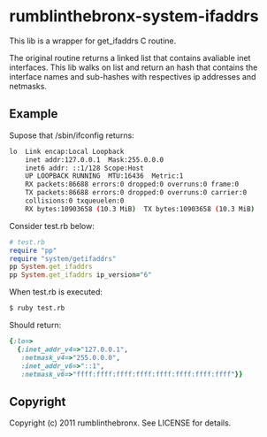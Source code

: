 # rumblinthebronx-system-ifaddrs

This lib is a wrapper for get\_ifaddrs C routine.

The original routine returns a linked list that contains avaliable inet interfaces.
This lib walks on list and return an hash that contains the interface names and sub-hashes with respectives ip addresses and netmasks.

## Example

Supose that /sbin/ifconfig returns:

```bash
lo  Link encap:Local Loopback
    inet addr:127.0.0.1  Mask:255.0.0.0
    inet6 addr: ::1/128 Scope:Host
    UP LOOPBACK RUNNING  MTU:16436  Metric:1
    RX packets:86688 errors:0 dropped:0 overruns:0 frame:0
    TX packets:86688 errors:0 dropped:0 overruns:0 carrier:0
    collisions:0 txqueuelen:0
    RX bytes:10903658 (10.3 MiB)  TX bytes:10903658 (10.3 MiB)
```

Consider test.rb below:

```ruby
# test.rb
require "pp"
require "system/getifaddrs"
pp System.get_ifaddrs
pp System.get_ifaddrs ip_version="6"
```

When test.rb is executed:

```bash
$ ruby test.rb
```

Should return:

```ruby
{:lo=>
  {:inet_addr_v4=>"127.0.0.1",
   :netmask_v4=>"255.0.0.0",
   :inet_addr_v6=>"::1",
   :netmask_v6=>"ffff:ffff:ffff:ffff:ffff:ffff:ffff:ffff"}}

```

## Copyright

Copyright (c) 2011 rumblinthebronx. See LICENSE for details.
